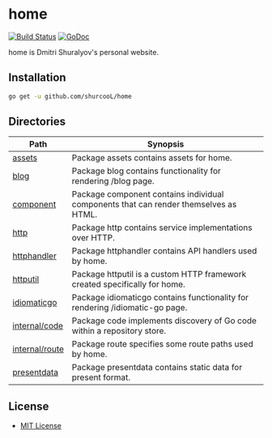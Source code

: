 home
====

[![Build Status](https://travis-ci.org/shurcooL/home.svg?branch=master)](https://travis-ci.org/shurcooL/home) [![GoDoc](https://godoc.org/github.com/shurcooL/home?status.svg)](https://godoc.org/github.com/shurcooL/home)

home is Dmitri Shuralyov's personal website.

Installation
------------

```bash
go get -u github.com/shurcooL/home
```

Directories
-----------

| Path                                                                        | Synopsis                                                                             |
|-----------------------------------------------------------------------------|--------------------------------------------------------------------------------------|
| [assets](https://godoc.org/github.com/shurcooL/home/assets)                 | Package assets contains assets for home.                                             |
| [blog](https://godoc.org/github.com/shurcooL/home/blog)                     | Package blog contains functionality for rendering /blog page.                        |
| [component](https://godoc.org/github.com/shurcooL/home/component)           | Package component contains individual components that can render themselves as HTML. |
| [http](https://godoc.org/github.com/shurcooL/home/http)                     | Package http contains service implementations over HTTP.                             |
| [httphandler](https://godoc.org/github.com/shurcooL/home/httphandler)       | Package httphandler contains API handlers used by home.                              |
| [httputil](https://godoc.org/github.com/shurcooL/home/httputil)             | Package httputil is a custom HTTP framework created specifically for home.           |
| [idiomaticgo](https://godoc.org/github.com/shurcooL/home/idiomaticgo)       | Package idiomaticgo contains functionality for rendering /idiomatic-go page.         |
| [internal/code](https://godoc.org/github.com/shurcooL/home/internal/code)   | Package code implements discovery of Go code within a repository store.              |
| [internal/route](https://godoc.org/github.com/shurcooL/home/internal/route) | Package route specifies some route paths used by home.                               |
| [presentdata](https://godoc.org/github.com/shurcooL/home/presentdata)       | Package presentdata contains static data for present format.                         |

License
-------

-	[MIT License](https://opensource.org/licenses/mit-license.php)
